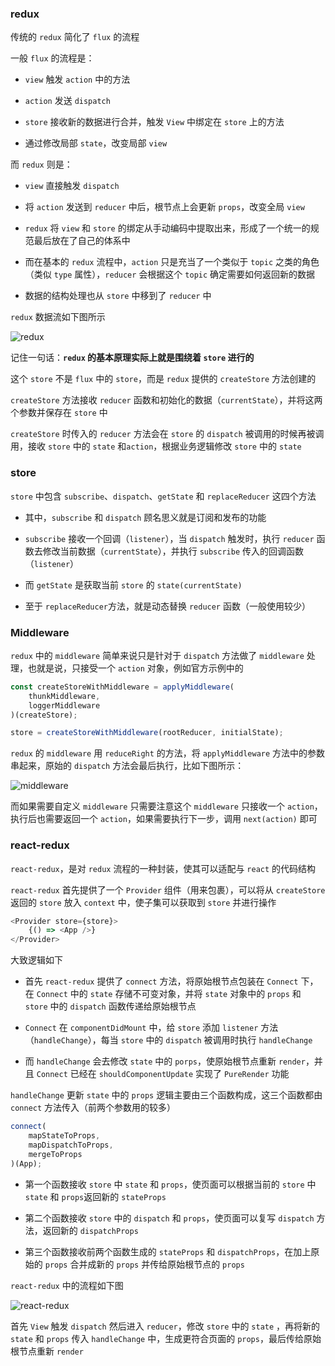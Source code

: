 ###  redux

传统的 `redux` 简化了 `flux` 的流程

一般 `flux` 的流程是：

* `view` 触发 `action` 中的方法

* `action` 发送 `dispatch`

* `store` 接收新的数据进行合并，触发 `View` 中绑定在 `store` 上的方法

* 通过修改局部 `state`，改变局部 `view`

而 `redux` 则是：

* `view` 直接触发 `dispatch`

* 将 `action` 发送到 `reducer` 中后，根节点上会更新 `props`，改变全局 `view`

* `redux` 将 `view` 和 `store` 的绑定从手动编码中提取出来，形成了一个统一的规范最后放在了自己的体系中

* 而在基本的 `redux` 流程中，`action` 只是充当了一个类似于 `topic` 之类的角色（类似 `type` 属性），`reducer` 会根据这个 `topic` 确定需要如何返回新的数据

* 数据的结构处理也从 `store` 中移到了 `reducer` 中

`redux` 数据流如下图所示

![redux](https://github.com/hanekaoru/WebLearningNotes/tree/master/react/react-redux/react-redux/实时聊天应用/note/redux.png)



记住一句话：**`redux` 的基本原理实际上就是围绕着 `store` 进行的**

这个 `store` 不是 `flux` 中的 `store`，而是 `redux` 提供的 `createStore` 方法创建的

`createStore` 方法接收 `reducer` 函数和初始化的数据（`currentState`），并将这两个参数并保存在 `store` 中

`createStore` 时传入的 `reducer` 方法会在 `store` 的 `dispatch` 被调用的时候再被调用，接收 `store` 中的 `state` 和`action`，根据业务逻辑修改 `store` 中的 `state`


### store

`store` 中包含 `subscribe`、`dispatch`、`getState` 和 `replaceReducer` 这四个方法

* 其中，`subscribe` 和 `dispatch` 顾名思义就是订阅和发布的功能

* `subscribe` 接收一个回调（`listener`），当 `dispatch` 触发时，执行 `reducer` 函数去修改当前数据（`currentState`），并执行 `subscribe` 传入的回调函数（`listener`）

* 而 `getState` 是获取当前 `store` 的 `state(currentState)`

* 至于 `replaceReducer`方法，就是动态替换 `reducer` 函数（一般使用较少）


### Middleware

`redux` 中的 `middleware` 简单来说只是针对于 `dispatch` 方法做了 `middleware` 处理，也就是说，只接受一个 `action` 对象，例如官方示例中的

```js
const createStoreWithMiddleware = applyMiddleware(
    thunkMiddleware,
    loggerMiddleware
)(createStore);

store = createStoreWithMiddleware(rootReducer, initialState);
```

`redux` 的 `middleware` 用 `reduceRight` 的方法，将 `applyMiddleware` 方法中的参数串起来，原始的 `dispatch` 方法会最后执行，比如下图所示：

![middleware](https://github.com/hanekaoru/WebLearningNotes/tree/master/react/react-redux/react-redux/实时聊天应用/note/middleware.png)

而如果需要自定义 `middleware` 只需要注意这个 `middleware` 只接收一个 `action`，执行后也需要返回一个 `action`，如果需要执行下一步，调用 `next(action)` 即可





### react-redux

`react-redux`，是对 `redux` 流程的一种封装，使其可以适配与 `react` 的代码结构

`react-redux` 首先提供了一个 `Provider` 组件（用来包裹），可以将从 `createStore` 返回的 `store` 放入 `context` 中，使子集可以获取到 `store` 并进行操作

```js
<Provider store={store}>
    {() => <App />}
</Provider>
```

大致逻辑如下

* 首先 `react-redux` 提供了 `connect` 方法，将原始根节点包装在 `Connect` 下，在 `Connect` 中的 `state` 存储不可变对象，并将 `state` 对象中的 `props` 和 `store` 中的 `dispatch` 函数传递给原始根节点

* `Connect` 在 `componentDidMount` 中，给 `store` 添加 `listener` 方法（`handleChange`），每当 `store` 中的 `dispatch` 被调用时执行 `handleChange`

* 而 `handleChange` 会去修改 `state` 中的 `porps`，使原始根节点重新 `render`，并且 `Connect` 已经在 `shouldComponentUpdate` 实现了 `PureRender` 功能

`handleChange` 更新 `state` 中的 `props` 逻辑主要由三个函数构成，这三个函数都由 `connect` 方法传入（前两个参数用的较多）

```js
connect(
    mapStateToProps, 
    mapDispatchToProps, 
    mergeToProps
)(App);
```

* 第一个函数接收 `store` 中 `state` 和 `props`，使页面可以根据当前的 `store` 中 `state` 和 `props`返回新的 `stateProps`

* 第二个函数接收 `store` 中的 `dispatch` 和 `props`，使页面可以复写 `dispatch` 方法，返回新的 `dispatchProps`

* 第三个函数接收前两个函数生成的 `stateProps` 和 `dispatchProps`，在加上原始的 `props` 合并成新的 `props` 并传给原始根节点的 `props`

`react-redux` 中的流程如下图

![react-redux](https://github.com/hanekaoru/WebLearningNotes/tree/master/react/react-redux/react-redux/实时聊天应用/note/react-redux.png)

首先 `View` 触发 `dispatch` 然后进入 `reducer`，修改 `store` 中的 `state` ，再将新的 `state` 和 `props` 传入 `handleChange` 中，生成更符合页面的 `props`，最后传给原始根节点重新 `render`

